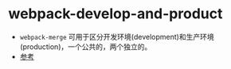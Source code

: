 # webpack-develop-and-product
- `webpack-merge` 可用于区分开发环境(development)和生产环境(production)，一个公共的，两个独立的。
- [参考](https://www.webpackjs.com/guides/production/)
